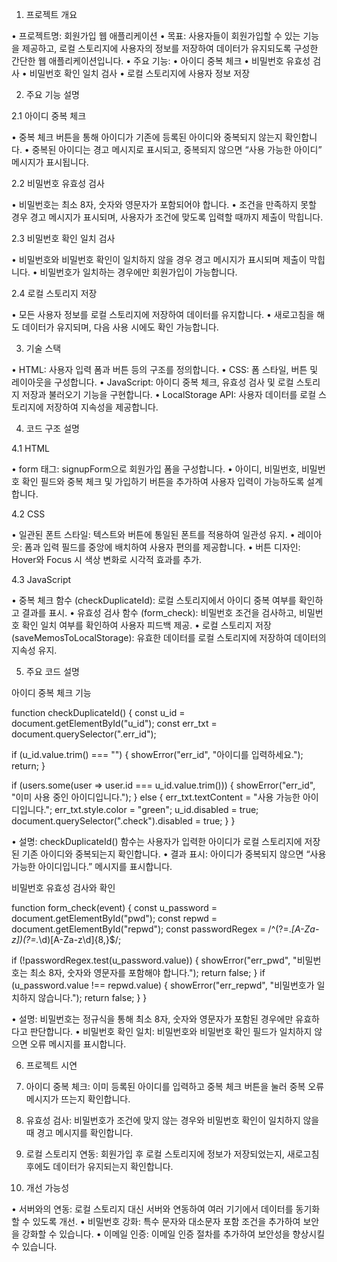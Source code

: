 
1. 프로젝트 개요

• 프로젝트명: 회원가입 웹 애플리케이션
• 목표: 사용자들이 회원가입할 수 있는 기능을 제공하고, 로컬 스토리지에 사용자의 정보를 저장하여 데이터가 유지되도록 구성한 간단한 웹 애플리케이션입니다.
• 주요 기능:
• 아이디 중복 체크
• 비밀번호 유효성 검사
• 비밀번호 확인 일치 검사
• 로컬 스토리지에 사용자 정보 저장

2. 주요 기능 설명

2.1 아이디 중복 체크

• 중복 체크 버튼을 통해 아이디가 기존에 등록된 아이디와 중복되지 않는지 확인합니다.
• 중복된 아이디는 경고 메시지로 표시되고, 중복되지 않으면 “사용 가능한 아이디” 메시지가 표시됩니다.

2.2 비밀번호 유효성 검사

• 비밀번호는 최소 8자, 숫자와 영문자가 포함되어야 합니다.
• 조건을 만족하지 못할 경우 경고 메시지가 표시되며, 사용자가 조건에 맞도록 입력할 때까지 제출이 막힙니다.

2.3 비밀번호 확인 일치 검사

• 비밀번호와 비밀번호 확인이 일치하지 않을 경우 경고 메시지가 표시되며 제출이 막힙니다.
• 비밀번호가 일치하는 경우에만 회원가입이 가능합니다.

2.4 로컬 스토리지 저장

• 모든 사용자 정보를 로컬 스토리지에 저장하여 데이터를 유지합니다.
• 새로고침을 해도 데이터가 유지되며, 다음 사용 시에도 확인 가능합니다.

3. 기술 스택

• HTML: 사용자 입력 폼과 버튼 등의 구조를 정의합니다.
• CSS: 폼 스타일, 버튼 및 레이아웃을 구성합니다.
• JavaScript: 아이디 중복 체크, 유효성 검사 및 로컬 스토리지 저장과 불러오기 기능을 구현합니다.
• LocalStorage API: 사용자 데이터를 로컬 스토리지에 저장하여 지속성을 제공합니다.

4. 코드 구조 설명

4.1 HTML

• form 태그: signupForm으로 회원가입 폼을 구성합니다.
• 아이디, 비밀번호, 비밀번호 확인 필드와 중복 체크 및 가입하기 버튼을 추가하여 사용자 입력이 가능하도록 설계합니다.

4.2 CSS

• 일관된 폰트 스타일: 텍스트와 버튼에 통일된 폰트를 적용하여 일관성 유지.
• 레이아웃: 폼과 입력 필드를 중앙에 배치하여 사용자 편의를 제공합니다.
• 버튼 디자인: Hover와 Focus 시 색상 변화로 시각적 효과를 추가.

4.3 JavaScript

• 중복 체크 함수 (checkDuplicateId): 로컬 스토리지에서 아이디 중복 여부를 확인하고 결과를 표시.
• 유효성 검사 함수 (form_check): 비밀번호 조건을 검사하고, 비밀번호 확인 일치 여부를 확인하여 사용자 피드백 제공.
• 로컬 스토리지 저장 (saveMemosToLocalStorage): 유효한 데이터를 로컬 스토리지에 저장하여 데이터의 지속성 유지.

5. 주요 코드 설명

아이디 중복 체크 기능

function checkDuplicateId() {
  const u_id = document.getElementById("u_id");
  const err_txt = document.querySelector(".err_id");

  if (u_id.value.trim() === "") {
    showError("err_id", "아이디를 입력하세요.");
    return;
  }

  if (users.some(user => user.id === u_id.value.trim())) {
    showError("err_id", "이미 사용 중인 아이디입니다.");
  } else {
    err_txt.textContent = "사용 가능한 아이디입니다.";
    err_txt.style.color = "green";
    u_id.disabled = true;
    document.querySelector(".check").disabled = true;
  }
}

• 설명: checkDuplicateId() 함수는 사용자가 입력한 아이디가 로컬 스토리지에 저장된 기존 아이디와 중복되는지 확인합니다.
• 결과 표시: 아이디가 중복되지 않으면 “사용 가능한 아이디입니다.” 메시지를 표시합니다.

비밀번호 유효성 검사와 확인

function form_check(event) {
  const u_password = document.getElementById("pwd");
  const repwd = document.getElementById("repwd");
  const passwordRegex = /^(?=.*[A-Za-z])(?=.*\d)[A-Za-z\d]{8,}$/;

  if (!passwordRegex.test(u_password.value)) {
    showError("err_pwd", "비밀번호는 최소 8자, 숫자와 영문자를 포함해야 합니다.");
    return false;
  }
  if (u_password.value !== repwd.value) {
    showError("err_repwd", "비밀번호가 일치하지 않습니다.");
    return false;
  }
}

• 설명: 비밀번호는 정규식을 통해 최소 8자, 숫자와 영문자가 포함된 경우에만 유효하다고 판단합니다.
• 비밀번호 확인 일치: 비밀번호와 비밀번호 확인 필드가 일치하지 않으면 오류 메시지를 표시합니다.

6. 프로젝트 시연

1. 아이디 중복 체크: 이미 등록된 아이디를 입력하고 중복 체크 버튼을 눌러 중복 오류 메시지가 뜨는지 확인합니다.
2. 유효성 검사: 비밀번호가 조건에 맞지 않는 경우와 비밀번호 확인이 일치하지 않을 때 경고 메시지를 확인합니다.
3. 로컬 스토리지 연동: 회원가입 후 로컬 스토리지에 정보가 저장되었는지, 새로고침 후에도 데이터가 유지되는지 확인합니다.

7. 개선 가능성

• 서버와의 연동: 로컬 스토리지 대신 서버와 연동하여 여러 기기에서 데이터를 동기화할 수 있도록 개선.
• 비밀번호 강화: 특수 문자와 대소문자 포함 조건을 추가하여 보안을 강화할 수 있습니다.
• 이메일 인증: 이메일 인증 절차를 추가하여 보안성을 향상시킬 수 있습니다.
